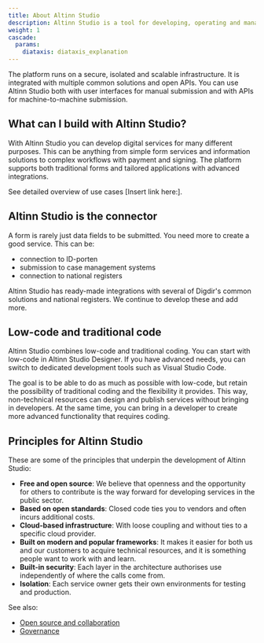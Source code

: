 ```yaml
---
title: About Altinn Studio
description: Altinn Studio is a tool for developing, operating and managing digital services for citizens and businesses.
weight: 1
cascade:
  params:
    diataxis: diataxis_explanation
---
```


The platform runs on a secure, isolated and scalable infrastructure. It is integrated with multiple common solutions and open APIs.
You can use Altinn Studio both with user interfaces for manual submission and with APIs for machine-to-machine submission.


## What can I build with Altinn Studio?
With Altinn Studio you can develop digital services for many different purposes. This can be anything from simple form services and information solutions to complex workflows with payment and signing. The platform supports both traditional forms and tailored applications with advanced integrations.

See detailed overview of use cases [Insert link here:].

## Altinn Studio is the connector
A form is rarely just data fields to be submitted. You need more to create a good service. This can be:
- connection to ID-porten
- submission to case management systems
- connection to national registers

Altinn Studio has ready-made integrations with several of Digdir's common solutions and national registers. We continue to develop these and add more.

## Low-code and traditional code
Altinn Studio combines low-code and traditional coding. You can start with low-code in Altinn Studio Designer. If you have advanced needs, you can switch to dedicated development tools such as Visual Studio Code.

The goal is to be able to do as much as possible with low-code, but retain the possibility of traditional coding and the flexibility it provides. This way, non-technical resources can design and publish services without bringing in developers. At the same time, you can bring in a developer to create more advanced functionality that requires coding.


## Principles for Altinn Studio
These are some of the principles that underpin the development of Altinn Studio:

- **Free and open source**: We believe that openness and the opportunity for others to contribute is the way forward for developing services in the public sector.
- **Based on open standards**: Closed code ties you to vendors and often incurs additional costs.
- **Cloud-based infrastructure**: With loose coupling and without ties to a specific cloud provider.
- **Built on modern and popular frameworks**: It makes it easier for both us and our customers to acquire technical resources, and it is something people want to work with and learn.
- **Built-in security**: Each layer in the architecture authorises use independently of where the calls come from.
- **Isolation**: Each service owner gets their own environments for testing and production.

See also:
- [Open source and collaboration](./open-source)
- [Governance](./governance)
